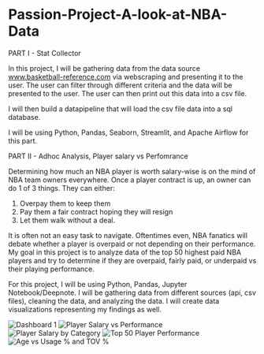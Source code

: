 # Passion-Project-A-look-at-NBA-Data

PART I - Stat Collector

In this project, I will be gathering data from the data source www.basketball-reference.com via webscraping and presenting it to the user. The user can filter through different criteria and the data will be presented to the user. The user can then print out this data into a csv file. 

I will then build a datapipeline that will load the csv file data into a sql database. 

I will be using Python, Pandas, Seaborn, Streamlit, and Apache Airflow for this part.


PART II - Adhoc Analysis, Player salary vs Perfomrance

Determining how much an NBA player is worth salary-wise is on the mind of NBA team owners everywhere. Once a player contract is up, an owner can do 1 of 3 things. They can either:

1. Overpay them to keep them
2. Pay them a fair contract hoping they will resign
3. Let them walk without a deal.

It is often not an easy task to navigate. Oftentimes even, NBA fanatics will debate whether a player is overpaid or not depending on their performance.
My goal in this project is to analyze data of the top 50 highest paid NBA players and try to determine if they are overpaid, fairly paid, or underpaid vs their playing performance.

For this project, I will be using Python, Pandas, Jupyter Notebook/Deepnote. I will be gathering data from different sources (api, csv files), cleaning the data, and analyzing the data. I will create data visualizations representing my findings as well.


![Dashboard 1](https://user-images.githubusercontent.com/99351833/167270070-ed7f2e9a-933a-44e8-8c78-2fa6fbc55d62.png)
![Player Salary vs Performance](https://user-images.githubusercontent.com/99351833/167270020-cf837695-4bc1-4e07-8957-78acac743532.png)
![Player Salary by Category](https://user-images.githubusercontent.com/99351833/167270022-a03274bd-1a2d-41c0-a9e6-d1c92ffd7572.png)
![Top 50 Player Performance](https://user-images.githubusercontent.com/99351833/167270027-8211ad84-6859-4795-8b9c-35bb14760f00.png)
![Age vs Usage % and TOV %](https://user-images.githubusercontent.com/99351833/167270030-4b420bde-1df0-4916-8a4d-369cbee5dc86.png)
